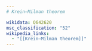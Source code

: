 ```yaml
---
# Krein–Milman theorem

wikidata: Q642620
msc_classification: "52"
wikipedia_links:
  - "[[Krein–Milman theorem]]"
---
```

